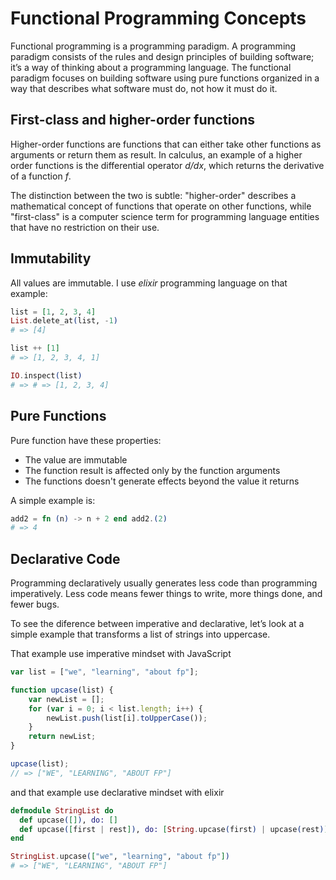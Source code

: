 # Functional Programming Concepts

Functional programming is a programming paradigm. A programming paradigm consists of the rules and design principles of building software; it’s a way of thinking about a programming language. The functional paradigm focuses on building software using pure functions organized in a way that describes what software must do, not how it must do it.

## First-class and higher-order functions

Higher-order functions are functions that can either take other functions as arguments or return them as result. In calculus, an example of a higher order functions is the differential operator  _d/dx_, which returns the derivative of a function _f_.

The distinction between the two is subtle: "higher-order" describes a mathematical concept of functions that operate on other functions, while "first-class" is a computer science term for programming language entities that have no restriction on their use.

## Immutability

All values are immutable. I use _elixir_ programming language on that example:

```elixir
list = [1, 2, 3, 4]
List.delete_at(list, -1)
# => [4]

list ++ [1]
# => [1, 2, 3, 4, 1]

IO.inspect(list)
# => # => [1, 2, 3, 4]
```

## Pure Functions

Pure function have these properties:

* The value are immutable
* The function result is affected only by the function arguments
* The functions doesn't generate effects beyond the value it returns

A simple example is:

```elixir
add2 = fn (n) -> n + 2 end add2.(2)
# => 4
```

## Declarative Code

Programming declaratively usually generates less code than programming imperatively. Less code means fewer things to write, more things done, and fewer bugs.

To see the diference between imperative and declarative, let’s look at a simple example that transforms a list of strings into uppercase.

That example use imperative mindset with JavaScript
```javascript
var list = ["we", "learning", "about fp"];

function upcase(list) {
    var newList = [];
    for (var i = 0; i < list.length; i++) {
        newList.push(list[i].toUpperCase()); 
    }
    return newList; 
}

upcase(list);
// => ["WE", "LEARNING", "ABOUT FP"]
```

and that example use declarative mindset with elixir
```elixir
defmodule StringList do
  def upcase([]), do: []
  def upcase([first | rest]), do: [String.upcase(first) | upcase(rest)]
end

StringList.upcase(["we", "learning", "about fp"])
# => ["WE", "LEARNING", "ABOUT FP"]
